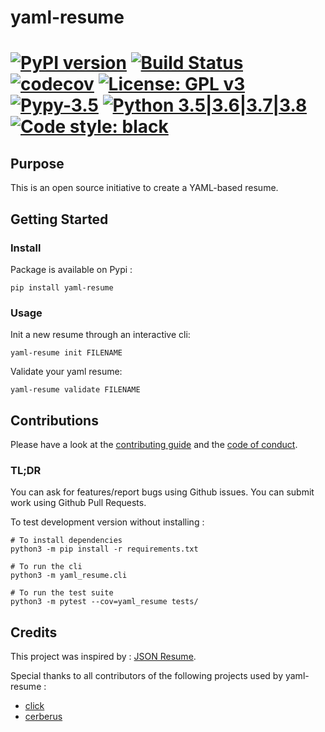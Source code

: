 # yaml-resume

[![PyPI version](https://badge.fury.io/py/yaml-resume.svg)](https://badge.fury.io/py/yaml-resume)
[![Build Status](https://travis-ci.org/notsag/yaml-resume.svg?branch=master)](https://travis-ci.org/notsag/yaml-resume)
[![codecov](https://codecov.io/gh/notsag/yaml-resume/branch/master/graph/badge.svg)](https://codecov.io/gh/notsag/yaml-resume)
[![License: GPL v3](https://img.shields.io/badge/License-GPLv3-blue.svg)](https://www.gnu.org/licenses/gpl-3.0)
[![Pypy-3.5](https://img.shields.io/badge/pypy-3.5-blue.svg)](https://pypy.org/download.html)
[![Python 3.5|3.6|3.7|3.8](https://img.shields.io/badge/python-3.5%7C3.6%7C3.7%7C3.8-blue.svg)](https://www.python.org/downloads/)
[![Code style: black](https://img.shields.io/badge/code%20style-black-000000.svg)](https://github.com/ambv/black)
=======

## Purpose

This is an open source initiative to create a YAML-based resume.

## Getting Started

### Install

Package is available on Pypi : 

```
pip install yaml-resume
```

### Usage

Init a new resume through an interactive cli:

```
yaml-resume init FILENAME
```

Validate your yaml resume:

```
yaml-resume validate FILENAME
```

## Contributions

Please have a look at the [contributing guide](https://github.com/notsag/yaml-resume/blob/master/CONTRIBUTING.md) and the [code of conduct](https://github.com/notsag/yaml-resume/blob/master/CODE_OF_CONDUCT.md).

### TL;DR

You can ask for features/report bugs using Github issues.
You can submit work using Github Pull Requests.

To test development version without installing : 

```
# To install dependencies
python3 -m pip install -r requirements.txt

# To run the cli
python3 -m yaml_resume.cli

# To run the test suite
python3 -m pytest --cov=yaml_resume tests/
```

## Credits

This project was inspired by : [JSON Resume](https://github.com/jsonresume).

Special thanks to all contributors of the following projects used by yaml-resume :
 - [click](https://github.com/pallets/click/)
 - [cerberus](https://github.com/pyeve/cerberus)
